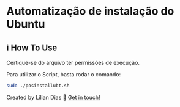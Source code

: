 
# Automatização de instalação do Ubuntu

## :information_source: How To Use
Certique-se do arquivo ter permissões de execução.

Para utilizar o Script, basta rodar o comando:

```bash
sudo ./posinstallubt.sh
```


Created by Lilian Dias :wave: [Get in touch!](https://www.linkedin.com/in/dias-lilian/)